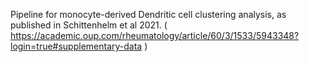 Pipeline for monocyte-derived Dendritic cell clustering analysis, as published in Schittenhelm et al 2021.
( https://academic.oup.com/rheumatology/article/60/3/1533/5943348?login=true#supplementary-data )

